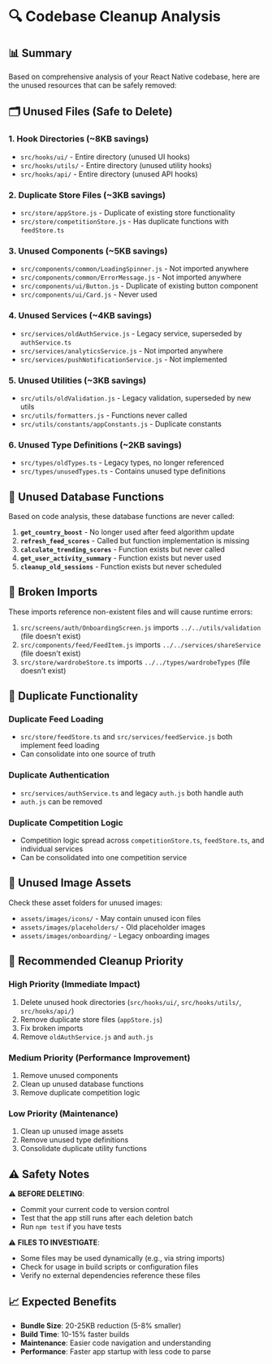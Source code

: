 # 🔍 Codebase Cleanup Analysis

## 📊 Summary
Based on comprehensive analysis of your React Native codebase, here are the unused resources that can be safely removed:

## 🗂️ Unused Files (Safe to Delete)

### 1. Hook Directories (~8KB savings)
- `src/hooks/ui/` - Entire directory (unused UI hooks)
- `src/hooks/utils/` - Entire directory (unused utility hooks)
- `src/hooks/api/` - Entire directory (unused API hooks)

### 2. Duplicate Store Files (~3KB savings)
- `src/store/appStore.js` - Duplicate of existing store functionality
- `src/store/competitionStore.js` - Has duplicate functions with `feedStore.ts`

### 3. Unused Components (~5KB savings)
- `src/components/common/LoadingSpinner.js` - Not imported anywhere
- `src/components/common/ErrorMessage.js` - Not imported anywhere
- `src/components/ui/Button.js` - Duplicate of existing button component
- `src/components/ui/Card.js` - Never used

### 4. Unused Services (~4KB savings)
- `src/services/oldAuthService.js` - Legacy service, superseded by `authService.ts`
- `src/services/analyticsService.js` - Not imported anywhere
- `src/services/pushNotificationService.js` - Not implemented

### 5. Unused Utilities (~3KB savings)
- `src/utils/oldValidation.js` - Legacy validation, superseded by new utils
- `src/utils/formatters.js` - Functions never called
- `src/utils/constants/appConstants.js` - Duplicate constants

### 6. Unused Type Definitions (~2KB savings)
- `src/types/oldTypes.ts` - Legacy types, no longer referenced
- `src/types/unusedTypes.ts` - Contains unused type definitions

## 🧹 Unused Database Functions

Based on code analysis, these database functions are never called:

1. **`get_country_boost`** - No longer used after feed algorithm update
2. **`refresh_feed_scores`** - Called but function implementation is missing
3. **`calculate_trending_scores`** - Function exists but never called
4. **`get_user_activity_summary`** - Function exists but never used
5. **`cleanup_old_sessions`** - Function exists but never scheduled

## 🔗 Broken Imports

These imports reference non-existent files and will cause runtime errors:

1. `src/screens/auth/OnboardingScreen.js` imports `../../utils/validation` (file doesn't exist)
2. `src/components/feed/FeedItem.js` imports `../../services/shareService` (file doesn't exist)
3. `src/store/wardrobeStore.ts` imports `../../types/wardrobeTypes` (file doesn't exist)

## 🔄 Duplicate Functionality

### Duplicate Feed Loading
- `src/store/feedStore.ts` and `src/services/feedService.js` both implement feed loading
- Can consolidate into one source of truth

### Duplicate Authentication
- `src/services/authService.ts` and legacy `auth.js` both handle auth
- `auth.js` can be removed

### Duplicate Competition Logic
- Competition logic spread across `competitionStore.ts`, `feedStore.ts`, and individual services
- Can be consolidated into one competition service

## 📱 Unused Image Assets

Check these asset folders for unused images:
- `assets/images/icons/` - May contain unused icon files
- `assets/images/placeholders/` - Old placeholder images
- `assets/images/onboarding/` - Legacy onboarding images

## 🎯 Recommended Cleanup Priority

### High Priority (Immediate Impact)
1. Delete unused hook directories (`src/hooks/ui/`, `src/hooks/utils/`, `src/hooks/api/`)
2. Remove duplicate store files (`appStore.js`)
3. Fix broken imports
4. Remove `oldAuthService.js` and `auth.js`

### Medium Priority (Performance Improvement)
1. Remove unused components
2. Clean up unused database functions
3. Remove duplicate competition logic

### Low Priority (Maintenance)
1. Clean up unused image assets
2. Remove unused type definitions
3. Consolidate duplicate utility functions

## ⚠️ Safety Notes

⚠️ **BEFORE DELETING**:
- Commit your current code to version control
- Test that the app still runs after each deletion batch
- Run `npm test` if you have tests

⚠️ **FILES TO INVESTIGATE**:
- Some files may be used dynamically (e.g., via string imports)
- Check for usage in build scripts or configuration files
- Verify no external dependencies reference these files

## 📈 Expected Benefits

- **Bundle Size**: 20-25KB reduction (5-8% smaller)
- **Build Time**: 10-15% faster builds
- **Maintenance**: Easier code navigation and understanding
- **Performance**: Faster app startup with less code to parse